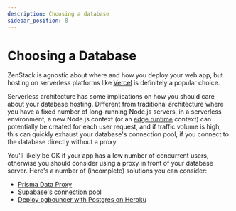 ```yaml
---
description: Choosing a database
sidebar_position: 8
---
```


# Choosing a Database

ZenStack is agnostic about where and how you deploy your web app, but hosting on serverless platforms like [Vercel](https://vercel.com/ ':target=blank') is definitely a popular choice.

Serverless architecture has some implications on how you should care about your database hosting. Different from traditional architecture where you have a fixed number of long-running Node.js servers, in a serverless environment, a new Node.js context (or an [edge runtime](https://vercel.com/docs/concepts/functions/edge-functions/edge-functions-api#) context) can potentially be created for each user request, and if traffic volume is high, this can quickly exhaust your database's connection pool, if you connect to the database directly without a proxy.

You'll likely be OK if your app has a low number of concurrent users, otherwise you should consider using a proxy in front of your database server. Here's a number of (incomplete) solutions you can consider:

-   [Prisma Data Proxy](https://www.prisma.io/data-platform/proxy ':target=blank')
-   [Supabase](https://supabase.com/)'s [connection pool](https://supabase.com/docs/guides/database/connecting-to-postgres#connection-pool ':target=blank')
-   [Deploy pgbouncer with Postgres on Heroku](https://devcenter.heroku.com/articles/postgres-connection-pooling ':target=blank')
